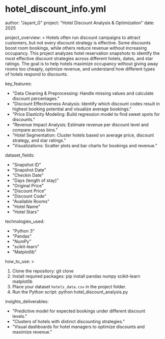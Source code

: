 # hotel_discount_info.yml

author: "Jayant_G"
project: "Hotel Discount Analysis & Optimization"
date: 2025

project_overview: >
  Hotels often run discount campaigns to attract customers, but not every discount strategy is effective.
  Some discounts boost room bookings, while others reduce revenue without increasing occupancy.
  This project analyzes hotel reservation snapshots to identify the most effective discount strategies
  across different hotels, dates, and star ratings.
  The goal is to help hotels maximize occupancy without giving away rooms too cheaply, optimize revenue,
  and understand how different types of hotels respond to discounts.

key_features:
  - "Data Cleaning & Preprocessing: Handle missing values and calculate discount percentages."
  - "Discount Effectiveness Analysis: Identify which discount codes result in highest booking potential and visualize average bookings."
  - "Price Elasticity Modeling: Build regression model to find sweet spots for discounts."
  - "Revenue Impact Analysis: Estimate revenue per discount level and compare across bins."
  - "Hotel Segmentation: Cluster hotels based on average price, discount strategy, and star ratings."
  - "Visualizations: Scatter plots and bar charts for bookings and revenue."

dataset_fields:
  - "Snapshot ID"
  - "Snapshot Date"
  - "Checkin Date"
  - "Days (length of stay)"
  - "Original Price"
  - "Discount Price"
  - "Discount Code"
  - "Available Rooms"
  - "Hotel Name"
  - "Hotel Stars"

technologies_used:
  - "Python 3"
  - "Pandas"
  - "NumPy"
  - "scikit-learn"
  - "Matplotlib"

how_to_use: >
  1. Clone the repository: git clone <your-repo-url>
  2. Install required packages: pip install pandas numpy scikit-learn matplotlib
  3. Place your dataset `hotels_data.csv` in the project folder.
  4. Run the Python script: python hotel_discount_analysis.py

insights_deliverables:
  - "Predictive model for expected bookings under different discount levels."
  - "Clusters of hotels with distinct discounting strategies."
  - "Visual dashboards for hotel managers to optimize discounts and maximize revenue."
